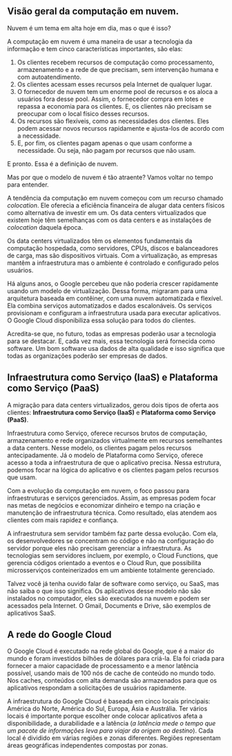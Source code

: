 ## Visão geral da computação em nuvem.

Nuvem é um tema em alta hoje em dia, mas o que é isso?

A computação em nuvem é uma maneira de usar a tecnologia da informação e tem cinco características importantes, são elas:
1. Os clientes recebem recursos de computação como processamento, armazenamento e a rede de que precisam, sem intervenção humana e com autoatendimento.
2. Os clientes acessam esses recursos pela Internet de qualquer lugar.
3. O fornecedor de nuvem tem um enorme pool de recursos e os aloca a usuários fora desse pool. Assim, o fornecedor compra em lotes e repassa a economia para os clientes. E, os clientes não precisam se preocupar com o local físico desses recursos.
4. Os recursos são flexíveis, como as necessidades dos clientes. Eles podem acessar novos recursos rapidamente e ajusta-los de acordo com a necessidade.
5. E, por fim, os clientes pagam apenas o que usam conforme a necessidade. Ou seja, não pagam por recursos que não usam.

E pronto. Essa é a definição de nuvem. 

Mas por que o modelo de nuvem é tão atraente? Vamos voltar no tempo para entender.
 
A tendência da computação em nuvem começou com um recurso chamado _colocation_. Ele oferecia a eficiência financeira de alugar data centers físicos como alternativa de investir em um. Os data centers virtualizados que existem hoje têm semelhanças com os data centers e as instalações de _colocation_ daquela época.

Os data centers virtualizados têm os elementos fundamentais da computação hospedada, como servidores, CPUs, discos e balanceadores de carga, mas são dispositivos virtuais. Com a virtualização, as empresas mantêm a infraestrutura mas o ambiente é controlado e configurado pelos usuários.
 
Há alguns anos, o Google percebeu que não poderia crescer rapidamente usando um modelo de virtualização. Dessa forma, migraram para uma arquitetura baseada em contêiner, com uma nuvem automatizada e flexível. Ela combina serviços automatizados e dados escalonáveis. Os serviços provisionam e configuram a infraestrutura usada para executar aplicativos. O Google Cloud disponibiliza essa solução para todos do clientes.

Acredita-se que, no futuro, todas as empresas poderão usar a tecnologia para se destacar. E, cada vez mais, essa tecnologia será fornecida como software. 
Um bom software usa dados de alta qualidade e isso significa que todas as organizações poderão ser empresas de dados.

## Infraestrutura como Serviço (IaaS) e Plataforma como Serviço (PaaS)

A migração para data centers virtualizados, gerou dois tipos de oferta aos clientes: **Infraestrutura como Serviço (IaaS)** e **Plataforma como Serviço (PaaS)**.

Infraestrutura como Serviço, oferece recursos brutos de computação, armazenamento e rede organizados virtualmente em recursos semelhantes a data centers. Nesse modelo, os clientes pagam pelos recursos antecipadamente. Já o modelo de Plataforma como Serviço, oferece acesso a toda a infraestrutura de que o aplicativo precisa. Nessa estrutura, podemos focar na lógica do aplicativo e os clientes pagam pelos recursos que usam.

Com a evolução da computação em nuvem, o foco passou para infraestruturas e serviços gerenciados. Assim, as empresas podem focar nas metas de negócios e economizar dinheiro e tempo na criação e manutenção de infraestrutura técnica. Como resultado, elas atendem aos clientes com mais rapidez e confiança.

A infraestrutura sem servidor também faz parte dessa evolução. Com ela, os desenvolvedores se concentram no código e não na configuração do servidor porque eles não precisam gerenciar a infraestrutura. As tecnologias sem servidores incluem, por exemplo, o Cloud Functions, que gerencia códigos orientado a eventos e o Cloud Run, que possibilita microsserviços conteinerizados em um ambiente totalmente gerenciado.

Talvez você já tenha ouvido falar de software como serviço, ou SaaS, mas não saiba o que isso significa. Os aplicativos desse modelo não são instalados no computador, eles são executados na nuvem e podem ser acessados pela Internet. O Gmail, Documents e Drive, são exemplos de aplicativos SaaS.

## A rede do Google Cloud

O Google Cloud é executado na rede global do Google, que é a maior do mundo e foram investidos bilhões de dólares para criá-la. Ela foi criada para fornecer a maior capacidade de processamento e a menor latência possível, usando mais de 100 nós de cache de conteúdo no mundo todo. Nos caches, conteúdos com alta demanda são armazenados para que os aplicativos respondam a solicitações de usuários rapidamente.

A infraestrutura do Google Cloud é baseada em cinco locais principais: América do Norte, América do Sul, Europa, Ásia e Austrália. Ter vários locais é importante porque escolher onde colocar aplicativos afeta a disponibilidade, a durabilidade e a latência (_a latência mede o tempo que um pacote de informações leva para viajar da origem ao destino_). Cada local é dividido em várias regiões e zonas diferentes. Regiões representam áreas geográficas independentes compostas por zonas.
